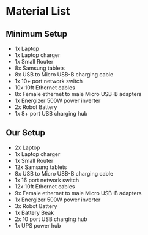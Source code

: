 # Material List

## Minimum Setup

-  1x Laptop
-  1x Laptop charger
-  1x Small Router
-  8x Samsung tablets
-  8x USB to Micro USB-B charging cable
-  1x 10+ port network switch
- 10x 10ft Ethernet cables
-  8x Female ethernet to male Micro USB-B adapters
-  1x Energizer 500W power inverter
-  2x Robot Battery
-  1x 8+ port USB charging hub

## Our Setup

-  2x Laptop
-  1x Laptop charger
-  1x Small Router
- 12x Samsung tablets
-  8x USB to Micro USB-B charging cable
-  1x 16 port network switch
- 12x 10ft Ethernet cables
-  9x Female ethernet to male Micro USB-B adapters
-  1x Energizer 500W power inverter
-  3x Robot Battery
-  1x Battery Beak
-  2x 10 port USB charging hub
-  1x UPS power hub
